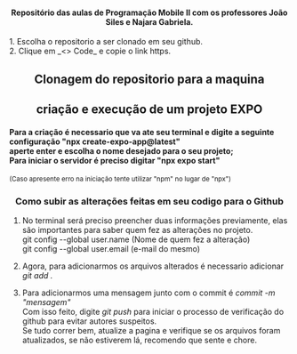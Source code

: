 <h4 align="center">Repositório das aulas de Programação Mobile II com os professores João Siles e Najara Gabriela.</h4>
1. Escolha o repositorio a ser clonado em seu github. <br>
2. Clique em _<> Code_ e copie o link https. <br>

<h2 align="center">Clonagem do repositorio para a maquina </h2>
<h2 align="center"> criação e execução de um projeto EXPO </h2>
<h4>Para a criação é necessario que va ate seu terminal e digite a seguinte configuração "npx create-expo-app@latest" <br>
  aperte enter e escolha o nome desejado para o seu projeto; <br>
  Para iniciar o servidor é preciso digitar "npx expo start"  </h4>
  <sub> (Caso apresente erro na iniciação tente utilizar "npm" no lugar de "npx") </sub>
  
<h3  align="center">Como subir as alterações feitas em seu codigo para o Github</h3> 

1. No terminal será preciso preencher duas informações previamente, elas são importantes para saber quem fez as alterações no projeto. <br>
git config --global user.name  (Nome de quem fez a alteração)<br>
git config --global user.email (e-mail do mesmo) <br>

2. Agora, para adicionarmos os arquivos alterados é necessario adicionar *git add .* <br>

3. Para adicionarmos uma mensagem junto com o commit é *commit -m "mensagem"* <br>
 Com isso feito, digite *git push* para iniciar o processo de verificação do github para evitar autores suspeitos. <br>
Se tudo correr bem, atualize a pagina e verifique se os arquivos foram atualizados, se não estiverem lá, recomendo que sente e chore.
